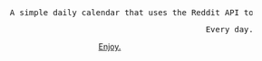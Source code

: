 
<pre>
         A simple daily calendar that uses the Reddit API to tell you what day it is with anime. 
</pre>
<pre>
                                                  Every day.
</pre>


<div align="center">

[Enjoy.](https://kristenprescott.github.io/AnimeCalendar/) 
     
</div>






